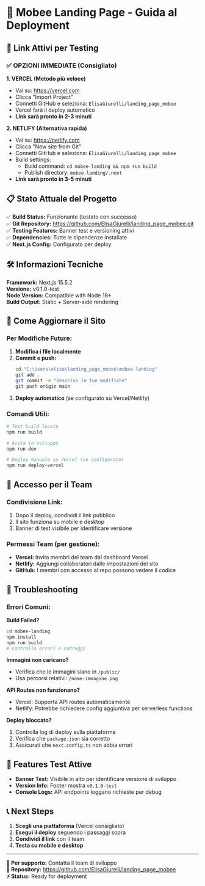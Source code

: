 # 🚀 Mobee Landing Page - Guida al Deployment

## 📍 Link Attivi per Testing

### ✅ OPZIONI IMMEDIATE (Consigliato)

**1. VERCEL (Metodo più veloce)**
- Vai su: https://vercel.com
- Clicca "Import Project" 
- Connetti GitHub e seleziona: `ElisaGiurelli/landing_page_mobee`
- Vercel farà il deploy automatico
- **Link sarà pronto in 2-3 minuti**

**2. NETLIFY (Alternativa rapida)**
- Vai su: https://netlify.com
- Clicca "New site from Git"
- Connetti GitHub e seleziona: `ElisaGiurelli/landing_page_mobee` 
- Build settings:
  - Build command: `cd mobee-landing && npm run build`
  - Publish directory: `mobee-landing/.next`
- **Link sarà pronto in 3-5 minuti**

## 📋 Stato Attuale del Progetto

✅ **Build Status:** Funzionante (testato con successo)  
✅ **Git Repository:** https://github.com/ElisaGiurelli/landing_page_mobee.git  
✅ **Testing Features:** Banner test e versioning attivi  
✅ **Dependencies:** Tutte le dipendenze installate  
✅ **Next.js Config:** Configurato per deploy  

## 🛠️ Informazioni Tecniche

**Framework:** Next.js 15.5.2  
**Versione:** v0.1.0-test  
**Node Version:** Compatible with Node 18+  
**Build Output:** Static + Server-side rendering  

## 🔄 Come Aggiornare il Sito

### Per Modifiche Future:

1. **Modifica i file localmente**
2. **Commit e push:**
   ```bash
   cd "C:\Users\elisa\landing_page_mobee\mobee-landing"
   git add .
   git commit -m "Descrivi le tue modifiche"
   git push origin main
   ```
3. **Deploy automatico** (se configurato su Vercel/Netlify)

### Comandi Utili:
```bash
# Test build locale
npm run build

# Avvia in sviluppo  
npm run dev

# Deploy manuale su Vercel (se configurato)
npm run deploy-vercel
```

## 👥 Accesso per il Team

### Condivisione Link:
1. Dopo il deploy, condividi il link pubblico
2. Il sito funziona su mobile e desktop
3. Banner di test visibile per identificare versione

### Permessi Team (per gestione):
- **Vercel:** Invita membri del team dal dashboard Vercel
- **Netlify:** Aggiungi collaboratori dalle impostazioni del sito
- **GitHub:** I membri con accesso al repo possono vedere il codice

## 🚨 Troubleshooting

### Errori Comuni:

**Build Failed?**
```bash
cd mobee-landing
npm install
npm run build
# Controlla errori e correggi
```

**Immagini non caricano?**
- Verifica che le immagini siano in `/public/`
- Usa percorsi relativi: `/nome-immagine.png`

**API Routes non funzionano?**
- Vercel: Supporta API routes automaticamente  
- Netlify: Potrebbe richiedere config aggiuntiva per serverless functions

**Deploy bloccato?**
1. Controlla log di deploy sulla piattaforma
2. Verifica che `package.json` sia corretto
3. Assicurati che `next.config.ts` non abbia errori

## 🎯 Features Test Attive

- **Banner Test:** Visibile in alto per identificare versione di sviluppo
- **Version Info:** Footer mostra `v0.1.0-test`  
- **Console Logs:** API endpoints loggano richieste per debug

## 📞 Next Steps

1. **Scegli una piattaforma** (Vercel consigliato)
2. **Esegui il deploy** seguendo i passaggi sopra  
3. **Condividi il link** con il team
4. **Testa su mobile e desktop**

---

**📧 Per supporto:** Contatta il team di sviluppo  
**🔗 Repository:** https://github.com/ElisaGiurelli/landing_page_mobee  
**⚡ Status:** Ready for deployment